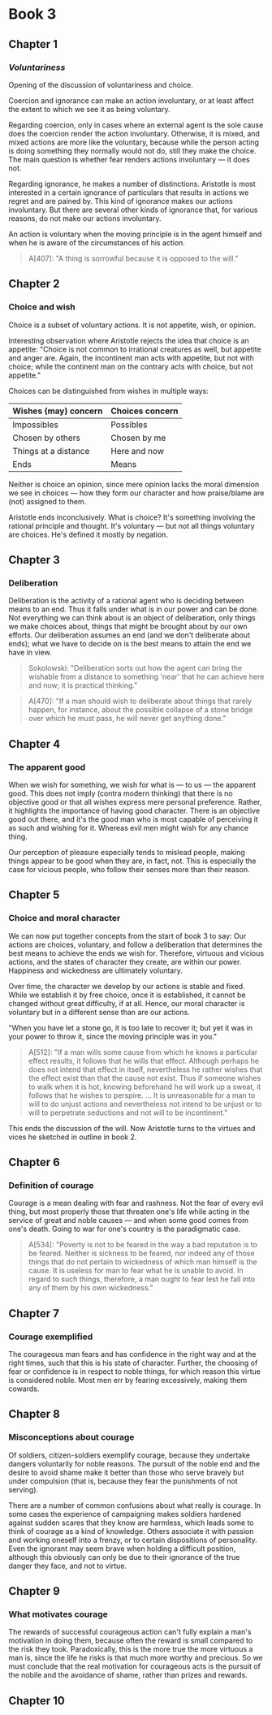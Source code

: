 # Book 3

## Chapter 1
### *Voluntariness*

Opening of the discussion of voluntariness and choice. 

Coercion and ignorance can make an action involuntary, or at least affect the extent to which we see it as being voluntary. 

Regarding coercion, only in cases where an external agent is the sole cause does the coercion render the action involuntary. Otherwise, it is mixed, and mixed actions are more like the voluntary, because while the person acting is doing something they normally would not do, still they make the choice. The main question is whether fear renders actions involuntary — it does not.

Regarding ignorance, he makes a number of distinctions. Aristotle is most interested in a certain ignorance of particulars that results in actions we regret and are pained by. This kind of ignorance makes our actions involuntary. But there are several other kinds of ignorance that, for various reasons, do not make our actions involuntary. 

An action is voluntary when the moving principle is in the agent himself and when he is aware of the circumstances of his action.

> A[407]: "A thing is sorrowful because it is opposed to the will."

## Chapter 2 
### Choice and wish

Choice is a subset of voluntary actions. It is not appetite, wish, or opinion.

Interesting observation where Aristotle rejects the idea that choice is an appetite: "Choice is not common to irrational creatures as well, but appetite and anger are. Again, the incontinent man acts with appetite, but not with choice; while the continent man on the contrary acts with choice, but not appetite."

Choices can be distinguished from wishes in multiple ways:

| Wishes (may) concern | Choices concern |
| --- | --- |
| Impossibles | Possibles |
| Chosen by others | Chosen by me |
| Things at a distance | Here and now |
| Ends | Means |

Neither is choice an opinion, since mere opinion lacks the moral dimension we see in choices — how they form our character and how praise/blame are (not) assigned to them.

Aristotle ends inconclusively. What is choice? It's something involving the rational principle and thought. It's voluntary — but not all things voluntary are choices. He's defined it mostly by negation.

## Chapter 3 
### Deliberation

Deliberation is the activity of a rational agent who is deciding between means to an end. Thus it falls under what is in our power and can be done. Not everything we can think about is an object of deliberation, only things we make choices about, things that might be brought about by our own efforts. Our deliberation assumes an end (and we don't deliberate about ends); what we have to decide on is the best means to attain the end we have in view.

> Sokolowski: "Deliberation sorts out how the agent can bring the wishable from a distance to something 'near' that he can achieve here and now; it is practical thinking."

> A[470]: "If a man should wish to deliberate about things that rarely happen, for instance, about the possible collapse of a stone bridge over which he must pass, he will never get anything done."

## Chapter 4 
### The apparent good

When we wish for something, we wish for what is — to us — the apparent good. This does not imply (contra modern thinking) that there is no objective good or that all wishes express mere personal preference. Rather, it highlights the importance of having good character. There is an objective good out there, and it's the good man who is most capable of perceiving it as such and wishing for it. Whereas evil men might wish for any chance thing. 

Our perception of pleasure especially tends to mislead people, making things appear to be good when they are, in fact, not. This is especially the case for vicious people, who follow their senses more than their reason.

## Chapter 5 
### Choice and moral character

We can now put together concepts from the start of book 3 to say: Our actions are choices, voluntary, and follow a deliberation that determines the best means to achieve the ends we wish for. Therefore, virtuous and vicious actions, and the states of character they create, are within our power. Happiness and wickedness are ultimately voluntary.

Over time, the character we develop by our actions is stable and fixed. While we establish it by free choice, once it is established, it cannot be changed without great difficulty, if at all. Hence, our moral character is voluntary but in a different sense than are our actions. 

"When you have let a stone go, it is too late to recover it; but yet it was in your power to throw it, since the moving principle was in you."

> A[512]: "If a man wills some cause from which he knows a particular effect results, it follows that he wills that effect. Although perhaps he does not intend that effect in itself, nevertheless he rather wishes that the effect exist than that the cause not exist. Thus if someone wishes to walk when it is hot, knowing beforehand he will work up a sweat, it follows that he wishes to perspire. ... It is unreasonable for a man to will to do unjust actions and nevertheless not intend to be unjust or to will to perpetrate seductions and not will to be incontinent."

This ends the discussion of the will. Now Aristotle turns to the virtues and vices he sketched in outline in book 2.

## Chapter 6 
### Definition of courage

Courage is a mean dealing with fear and rashness. Not the fear of every evil thing, but most properly those that threaten one's life while acting in the service of great and noble causes — and when some good comes from one's death. Going to war for one's country is the paradigmatic case.

> A[534]: "Poverty is not to be feared in the way a bad reputation is to be feared. Neither is sickness to be feared, nor indeed any of those things that do not pertain to wickedness of which man himself is the cause. It is useless for man to fear what he is unable to avoid. In regard to such things, therefore, a man ought to fear lest he fall into any of them by his own wickedness."

## Chapter 7 
### Courage exemplified

The courageous man fears and has confidence in the right way and at the right times, such that this is his state of character. Further, the choosing of fear or confidence is in respect to noble things, for which reason this virtue is considered noble. Most men err by fearing excessively, making them cowards.

## Chapter 8 
### Misconceptions about courage

Of soldiers, citizen-soldiers exemplify courage, because they undertake dangers voluntarily for noble reasons. The pursuit of the noble end and the desire to avoid shame make it better than those who serve bravely but under compulsion (that is, because they fear the punishments of not serving).

There are a number of common confusions about what really is courage. In some cases the experience of campaigning makes soldiers hardened against sudden scares that they know are harmless, which leads some to think of courage as a kind of knowledge. Others associate it with passion and working oneself into a frenzy, or to certain dispositions of personality. Even the ignorant may seem brave when holding a difficult position, although this obviously can only be due to their ignorance of the true danger they face, and not to virtue.

## Chapter 9
### What motivates courage

The rewards of successful courageous action can't fully explain a man's motivation in doing them, because often the reward is small compared to the risk they took. Paradoxically, this is the more true the more virtuous a man is, since the life he risks is that much more worthy and precious. So we must conclude that the real motivation for courageous acts is the pursuit of the nobile and the avoidance of shame, rather than prizes and rewards.

## Chapter 10

